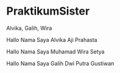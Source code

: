 # PraktikumSister
Alvika, Galih, Wira

Hallo Nama Saya Alvika Aji Prahasta

Hallo Nama Saya Muhamad Wira Setya

Hallo Nama Saya Galih Dwi Putra Gustiwan
